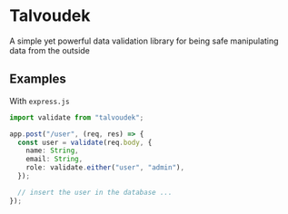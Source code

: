 # Talvoudek

A simple yet powerful data validation library for being safe manipulating data from the outside

## Examples

With `express.js`

```ts
import validate from "talvoudek";

app.post("/user", (req, res) => {
  const user = validate(req.body, {
    name: String,
    email: String,
    role: validate.either("user", "admin"),
  });

  // insert the user in the database ...
});
```
